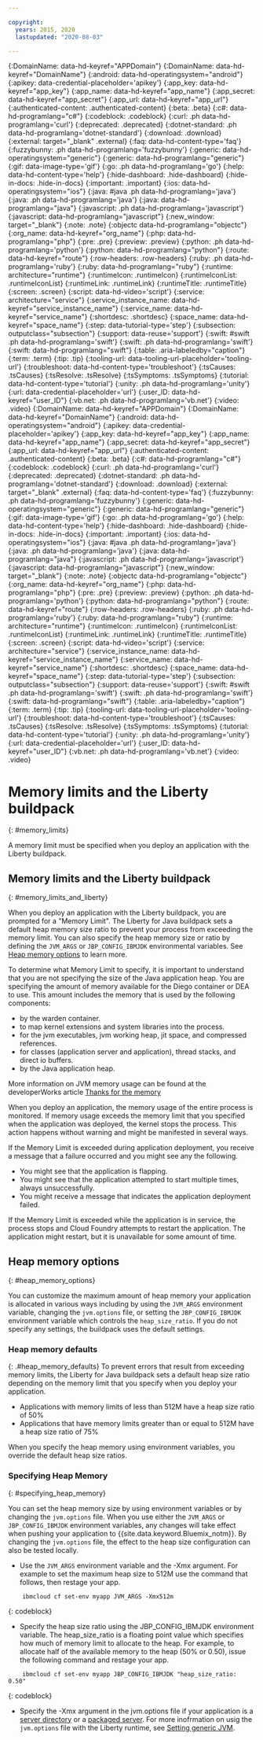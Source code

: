 ```yaml
---

copyright:
  years: 2015, 2020
  lastupdated: "2020-08-03"

---
```


{:DomainName: data-hd-keyref="APPDomain"}
{:DomainName: data-hd-keyref="DomainName"}
{:android: data-hd-operatingsystem="android"}
{:apikey: data-credential-placeholder='apikey'}
{:app_key: data-hd-keyref="app_key"}
{:app_name: data-hd-keyref="app_name"}
{:app_secret: data-hd-keyref="app_secret"}
{:app_url: data-hd-keyref="app_url"}
{:authenticated-content: .authenticated-content}
{:beta: .beta}
{:c#: data-hd-programlang="c#"}
{:codeblock: .codeblock}
{:curl: .ph data-hd-programlang='curl'}
{:deprecated: .deprecated}
{:dotnet-standard: .ph data-hd-programlang='dotnet-standard'}
{:download: .download}
{:external: target="_blank" .external}
{:faq: data-hd-content-type='faq'}
{:fuzzybunny: .ph data-hd-programlang='fuzzybunny'}
{:generic: data-hd-operatingsystem="generic"}
{:generic: data-hd-programlang="generic"}
{:gif: data-image-type='gif'}
{:go: .ph data-hd-programlang='go'}
{:help: data-hd-content-type='help'}
{:hide-dashboard: .hide-dashboard}
{:hide-in-docs: .hide-in-docs}
{:important: .important}
{:ios: data-hd-operatingsystem="ios"}
{:java: #java .ph data-hd-programlang='java'}
{:java: .ph data-hd-programlang='java'}
{:java: data-hd-programlang="java"}
{:javascript: .ph data-hd-programlang='javascript'}
{:javascript: data-hd-programlang="javascript"}
{:new_window: target="_blank"}
{:note: .note}
{:objectc data-hd-programlang="objectc"}
{:org_name: data-hd-keyref="org_name"}
{:php: data-hd-programlang="php"}
{:pre: .pre}
{:preview: .preview}
{:python: .ph data-hd-programlang='python'}
{:python: data-hd-programlang="python"}
{:route: data-hd-keyref="route"}
{:row-headers: .row-headers}
{:ruby: .ph data-hd-programlang='ruby'}
{:ruby: data-hd-programlang="ruby"}
{:runtime: architecture="runtime"}
{:runtimeIcon: .runtimeIcon}
{:runtimeIconList: .runtimeIconList}
{:runtimeLink: .runtimeLink}
{:runtimeTitle: .runtimeTitle}
{:screen: .screen}
{:script: data-hd-video='script'}
{:service: architecture="service"}
{:service_instance_name: data-hd-keyref="service_instance_name"}
{:service_name: data-hd-keyref="service_name"}
{:shortdesc: .shortdesc}
{:space_name: data-hd-keyref="space_name"}
{:step: data-tutorial-type='step'}
{:subsection: outputclass="subsection"}
{:support: data-reuse='support'}
{:swift: #swift .ph data-hd-programlang='swift'}
{:swift: .ph data-hd-programlang='swift'}
{:swift: data-hd-programlang="swift"}
{:table: .aria-labeledby="caption"}
{:term: .term}
{:tip: .tip}
{:tooling-url: data-tooling-url-placeholder='tooling-url'}
{:troubleshoot: data-hd-content-type='troubleshoot'}
{:tsCauses: .tsCauses}
{:tsResolve: .tsResolve}
{:tsSymptoms: .tsSymptoms}
{:tutorial: data-hd-content-type='tutorial'}
{:unity: .ph data-hd-programlang='unity'}
{:url: data-credential-placeholder='url'}
{:user_ID: data-hd-keyref="user_ID"}
{:vb.net: .ph data-hd-programlang='vb.net'}
{:video: .video}
{:DomainName: data-hd-keyref="APPDomain"}
{:DomainName: data-hd-keyref="DomainName"}
{:android: data-hd-operatingsystem="android"}
{:apikey: data-credential-placeholder='apikey'}
{:app_key: data-hd-keyref="app_key"}
{:app_name: data-hd-keyref="app_name"}
{:app_secret: data-hd-keyref="app_secret"}
{:app_url: data-hd-keyref="app_url"}
{:authenticated-content: .authenticated-content}
{:beta: .beta}
{:c#: data-hd-programlang="c#"}
{:codeblock: .codeblock}
{:curl: .ph data-hd-programlang='curl'}
{:deprecated: .deprecated}
{:dotnet-standard: .ph data-hd-programlang='dotnet-standard'}
{:download: .download}
{:external: target="_blank" .external}
{:faq: data-hd-content-type='faq'}
{:fuzzybunny: .ph data-hd-programlang='fuzzybunny'}
{:generic: data-hd-operatingsystem="generic"}
{:generic: data-hd-programlang="generic"}
{:gif: data-image-type='gif'}
{:go: .ph data-hd-programlang='go'}
{:help: data-hd-content-type='help'}
{:hide-dashboard: .hide-dashboard}
{:hide-in-docs: .hide-in-docs}
{:important: .important}
{:ios: data-hd-operatingsystem="ios"}
{:java: #java .ph data-hd-programlang='java'}
{:java: .ph data-hd-programlang='java'}
{:java: data-hd-programlang="java"}
{:javascript: .ph data-hd-programlang='javascript'}
{:javascript: data-hd-programlang="javascript"}
{:new_window: target="_blank"}
{:note: .note}
{:objectc data-hd-programlang="objectc"}
{:org_name: data-hd-keyref="org_name"}
{:php: data-hd-programlang="php"}
{:pre: .pre}
{:preview: .preview}
{:python: .ph data-hd-programlang='python'}
{:python: data-hd-programlang="python"}
{:route: data-hd-keyref="route"}
{:row-headers: .row-headers}
{:ruby: .ph data-hd-programlang='ruby'}
{:ruby: data-hd-programlang="ruby"}
{:runtime: architecture="runtime"}
{:runtimeIcon: .runtimeIcon}
{:runtimeIconList: .runtimeIconList}
{:runtimeLink: .runtimeLink}
{:runtimeTitle: .runtimeTitle}
{:screen: .screen}
{:script: data-hd-video='script'}
{:service: architecture="service"}
{:service_instance_name: data-hd-keyref="service_instance_name"}
{:service_name: data-hd-keyref="service_name"}
{:shortdesc: .shortdesc}
{:space_name: data-hd-keyref="space_name"}
{:step: data-tutorial-type='step'}
{:subsection: outputclass="subsection"}
{:support: data-reuse='support'}
{:swift: #swift .ph data-hd-programlang='swift'}
{:swift: .ph data-hd-programlang='swift'}
{:swift: data-hd-programlang="swift"}
{:table: .aria-labeledby="caption"}
{:term: .term}
{:tip: .tip}
{:tooling-url: data-tooling-url-placeholder='tooling-url'}
{:troubleshoot: data-hd-content-type='troubleshoot'}
{:tsCauses: .tsCauses}
{:tsResolve: .tsResolve}
{:tsSymptoms: .tsSymptoms}
{:tutorial: data-hd-content-type='tutorial'}
{:unity: .ph data-hd-programlang='unity'}
{:url: data-credential-placeholder='url'}
{:user_ID: data-hd-keyref="user_ID"}
{:vb.net: .ph data-hd-programlang='vb.net'}
{:video: .video}

# Memory limits and the Liberty buildpack
{: #memory_limits}

A memory limit must be specified when you deploy an application with the Liberty buildpack.

## Memory limits and the Liberty buildpack
{: #memory_limits_and_liberty}


When you deploy an application with the Liberty buildpack, you are prompted for a "Memory Limit". The Liberty for Java buildpack sets a default heap memory size ratio to prevent your process from exceeding the memory limit. You can also specify the heap memory size or ratio by defining the `JVM_ARGS` or `JBP_CONFIG_IBMJDK` environmental variables. See [Heap memory options](#heap_memory_options) to learn more.

To determine what Memory Limit to specify, it is important to understand that you are not specifying the size of the Java application heap. You are specifying the amount of memory available for the Diego container or DEA to use. This amount includes the memory that is used by the following components:

* by the warden container.
* to map kernel extensions and system libraries into the process.
* for the jvm executables, jvm working heap, jit space, and compressed references.
* for classes (application server and application), thread stacks, and direct io buffers.
* by the Java application heap.

More information on JVM memory usage can be found at the developerWorks article [Thanks for the memory](http://www.ibm.com/developerworks/library/j-nativememory-linux/)

When you deploy an application, the memory usage of the entire process is monitored. If memory usage exceeds the memory limit that you specified when the application was deployed, the kernel stops the process. This action happens without warning and might be manifested in several ways.

 If the Memory Limit is exceeded during application deployment, you receive a message that a failure occurred and you might see any the following.

  * You might see that the application is flapping.
  * You might see that the application attempted to start multiple times, always unsuccessfully.
  * You might receive a message that indicates the application deployment failed.

If the Memory Limit is exceeded while the application is in service, the process stops and Cloud Foundry attempts to restart the application. The application might restart, but it is unavailable for some amount of time.

## Heap memory options
{: #heap_memory_options}

You can customize the maximum amount of heap memory your application is allocated in various ways including by using the `JVM_ARGS` environment variable, changing the `jvm.options` file, or setting the `JBP_CONFIG_IBMJDK` environment variable which controls the `heap_size_ratio`. If you do not specify any settings, the buildpack uses the default settings.

### Heap memory defaults
{: .#heap_memory_defaults}
To prevent errors that result from exceeding memory limits, the Liberty for Java buildpack sets a default heap size ratio depending on the memory limit that you specify when you deploy your application.

* Applications with memory limits of less than 512M have a heap size ratio of 50%
* Applications that have memory limits greater than or equal to 512M have a heap size ratio of 75%

When you specify the heap memory using environment variables, you override the default heap size ratios.

### Specifying Heap Memory
{: #specifying_heap_memory}

You can set the heap memory size by using environment variables or by changing the `jvm.options` file. When you use either the `JVM_ARGS` or `JBP_CONFIG_IBMJDK` environment variables, any changes will take effect when pushing your application to {{site.data.keyword.Bluemix_notm}}. By changing the `jvm.options` file, the effect to the heap size configuration can also be tested locally.

* Use the `JVM_ARGS` environment variable and the -Xmx argument. For example to set the maximum heap size to 512M use the command that follows, then restage your app.

```
    ibmcloud cf set-env myapp JVM_ARGS -Xmx512m
```
{: codeblock}

* Specify the heap size ratio using the JBP_CONFIG_IBMJDK environment variable.  The heap_size_ratio is a floating point value which specifies how much of memory limit to allocate to the heap.  For example, to allocate half of the available memory to the heap (50% or 0.50), issue the following command and restage your app.

```
    ibmcloud cf set-env myapp JBP_CONFIG_IBMJDK "heap_size_ratio: 0.50"
```
{: codeblock}

* Specify the -Xmx argument in the jvm.options file if your application is a [server directory](/docs/cloud-foundry?topic=cloud-foundry-options_for_pushing#server_directory) or a [packaged server](/docs/cloud-foundry?topic=cloud-foundry-options_for_pushing#packaged_server). For more inofrmation on usig the `jvm.options` file with the Liberty runtime, see [Setting generic JVM](http://www-01.ibm.com/support/docview.wss?uid=swg21596474).  


